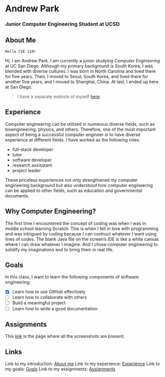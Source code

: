 # Andrew Park

### Junior Computer Engineering Student at UCSD

## About Me

```
Hello CSE 110!
```

Hi, I am Andrew Park. I am currently a junior studying *Computer Engineering* at UC San Diego. Although my primary background is South Korea, I was blended with diverse cultures: I was born in North Carolina and lived there for five years. Then, I moved to Seoul, South Korea, and lived there for another five years, and I moved to Shanghai, China. At last, I ended up here at San Diego. 

> I have a separate webiste of myself [here](https://7174andy.github.io/).

## Experience

Computer engineering can be utilized in numerous diverse fields, such as bioengineering, physics, and others. Therefore, one of the most important aspect of being a successful computer engineer is to have diverse experience at different fields. I have worked as the following roles: 
- full-stack developer
- tutor
- software developer
- research assisstant
- project leader

These priceless experiences not only strengthened my computer engineering background but also understood how computer engineering can be applied to other fields, such as education and governmental documents.

## Why Computer Engineering?

The first time I encountered the concept of coding was when I was in middle school learning Scratch. This is when I fell in love with programming and was intrigued by coding because I can contruct whatever I want using lines of codes. The blank Java file on the screen’s IDE is like a white canvas where I can draw whatever I imagine. And I chose computer engineering to solidify my imaginations and to bring them in real life.

## Goals

In this class, I want to learn the following components of software engineering: 

- [x] Learn how to use GitHub effectively
- [ ] Learn how to collaborate with others
- [ ] Build a meaningful project
- [ ] Learn how to write a good documentation

## Assignments

This [link](screenshots/IMAGES.md) is the page where all the screenshots are present. 

## Links

Link to my introduction: [About me](#about-me)
Link to my experience: [Experience](#experience)
Link to my goals: [Goals](#goals)
Link to my assignments: [Assignments](#assignments)